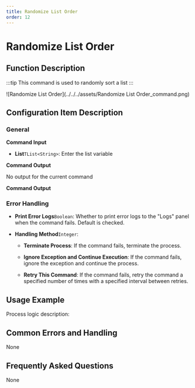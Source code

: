 ```yaml
---
title: Randomize List Order
order: 12
---
```


# Randomize List Order

## Function Description

:::tip 
This command is used to randomly sort a list
:::

![Randomize List Order](../../../assets/Randomize List Order_command.png)

## Configuration Item Description

### General

**Command Input**

- **List**`TList<String>`: Enter the list variable


**Command Output**

No output for the current command


**Command Output**

### Error Handling

- **Print Error Logs**`Boolean`: Whether to print error logs to the "Logs" panel when the command fails. Default is checked. 

- **Handling Method**`Integer`:

    - **Terminate Process**: If the command fails, terminate the process.

    - **Ignore Exception and Continue Execution**: If the command fails, ignore the exception and continue the process.

    - **Retry This Command**: If the command fails, retry the command a specified number of times with a specified interval between retries.

## Usage Example

Process logic description:

## Common Errors and Handling

None

## Frequently Asked Questions

None

